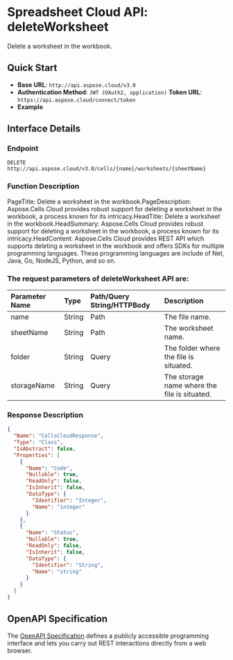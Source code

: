 # **Spreadsheet Cloud API: deleteWorksheet**

Delete a worksheet in the workbook. 

## **Quick Start**

- **Base URL**: `http://api.aspose.cloud/v3.0`
- **Authentication Method**: `JWT (OAuth2, application)`  **Token URL**: `https://api.aspose.cloud/connect/token`
- **Example** 
<script src="https://gist.github.com/aspose-cells-cloud-gists/8a5b324fdf3e574dbd747c1a1e24b05d.js?file=Example30_DeleteWorksheet.cs"></script>

## **Interface Details**

### **Endpoint** 

```
DELETE http://api.aspose.cloud/v3.0/cells/{name}/worksheets/{sheetName}
```

### **Function Description**
PageTitle: Delete a worksheet in the workbook.PageDescription: Aspose.Cells Cloud provides robust support for deleting a worksheet in the workbook, a process known for its intricacy.HeadTitle: Delete a worksheet in the workbook.HeadSummary: Aspose.Cells Cloud provides robust support for  deleting a worksheet in the workbook, a process known for its intricacy.HeadContent: Aspose.Cells Cloud provides REST API which supports  deleting a worksheet in the workbook and offers SDKs for multiple programming languages. These programming languages are include of Net, Java, Go, NodeJS, Python, and so on.

### The request parameters of **deleteWorksheet** API are: 

| Parameter Name | Type | Path/Query String/HTTPBody | Description | 
| :- | :- | :- |:- | 
|name|String|Path|The file name.|
|sheetName|String|Path|The worksheet name.|
|folder|String|Query|The folder where the file is situated.|
|storageName|String|Query|The storage name where the file is situated.|


### **Response Description**
```json
{
  "Name": "CellsCloudResponse",
  "Type": "Class",
  "IsAbstract": false,
  "Properties": [
    {
      "Name": "Code",
      "Nullable": true,
      "ReadOnly": false,
      "IsInherit": false,
      "DataType": {
        "Identifier": "Integer",
        "Name": "integer"
      }
    },
    {
      "Name": "Status",
      "Nullable": true,
      "ReadOnly": false,
      "IsInherit": false,
      "DataType": {
        "Identifier": "String",
        "Name": "string"
      }
    }
  ]
}
```

## OpenAPI Specification

The [OpenAPI Specification](https://reference.aspose.cloud/cells/#/WorksheetsController/DeleteWorksheet) defines a publicly accessible programming interface and lets you carry out REST interactions directly from a web browser.

